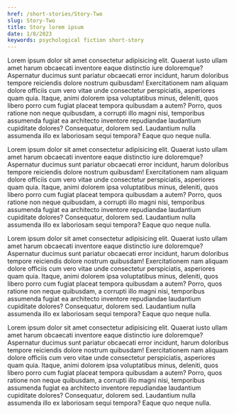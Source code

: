 ```yaml
---
href: /short-stories/Story-Two
slug: Story-Two
title: Story lorem ipsum
date: 1/8/2023
keywords: psychological fiction short-story
---
```


Lorem ipsum dolor sit amet consectetur adipisicing elit. Quaerat iusto ullam amet harum obcaecati inventore eaque distinctio iure doloremque? Aspernatur ducimus sunt pariatur obcaecati error incidunt, harum doloribus tempore reiciendis dolore nostrum quibusdam! Exercitationem nam aliquam dolore officiis cum vero vitae unde consectetur perspiciatis, asperiores quam quia. Itaque, animi dolorem ipsa voluptatibus minus, deleniti, quos libero porro cum fugiat placeat tempora quibusdam a autem? Porro, quos ratione non neque quibusdam, a corrupti illo magni nisi, temporibus assumenda fugiat ea architecto inventore repudiandae laudantium cupiditate dolores? Consequatur, dolorem sed. Laudantium nulla assumenda illo ex laboriosam sequi tempora? Eaque quo neque nulla.

Lorem ipsum dolor sit amet consectetur adipisicing elit. Quaerat iusto ullam amet harum obcaecati inventore eaque distinctio iure doloremque? Aspernatur ducimus sunt pariatur obcaecati error incidunt, harum doloribus tempore reiciendis dolore nostrum quibusdam! Exercitationem nam aliquam dolore officiis cum vero vitae unde consectetur perspiciatis, asperiores quam quia. Itaque, animi dolorem ipsa voluptatibus minus, deleniti, quos libero porro cum fugiat placeat tempora quibusdam a autem? Porro, quos ratione non neque quibusdam, a corrupti illo magni nisi, temporibus assumenda fugiat ea architecto inventore repudiandae laudantium cupiditate dolores? Consequatur, dolorem sed. Laudantium nulla assumenda illo ex laboriosam sequi tempora? Eaque quo neque nulla.

Lorem ipsum dolor sit amet consectetur adipisicing elit. Quaerat iusto ullam amet harum obcaecati inventore eaque distinctio iure doloremque? Aspernatur ducimus sunt pariatur obcaecati error incidunt, harum doloribus tempore reiciendis dolore nostrum quibusdam! Exercitationem nam aliquam dolore officiis cum vero vitae unde consectetur perspiciatis, asperiores quam quia. Itaque, animi dolorem ipsa voluptatibus minus, deleniti, quos libero porro cum fugiat placeat tempora quibusdam a autem? Porro, quos ratione non neque quibusdam, a corrupti illo magni nisi, temporibus assumenda fugiat ea architecto inventore repudiandae laudantium cupiditate dolores? Consequatur, dolorem sed. Laudantium nulla assumenda illo ex laboriosam sequi tempora? Eaque quo neque nulla.

Lorem ipsum dolor sit amet consectetur adipisicing elit. Quaerat iusto ullam amet harum obcaecati inventore eaque distinctio iure doloremque? Aspernatur ducimus sunt pariatur obcaecati error incidunt, harum doloribus tempore reiciendis dolore nostrum quibusdam! Exercitationem nam aliquam dolore officiis cum vero vitae unde consectetur perspiciatis, asperiores quam quia. Itaque, animi dolorem ipsa voluptatibus minus, deleniti, quos libero porro cum fugiat placeat tempora quibusdam a autem? Porro, quos ratione non neque quibusdam, a corrupti illo magni nisi, temporibus assumenda fugiat ea architecto inventore repudiandae laudantium cupiditate dolores? Consequatur, dolorem sed. Laudantium nulla assumenda illo ex laboriosam sequi tempora? Eaque quo neque nulla.

